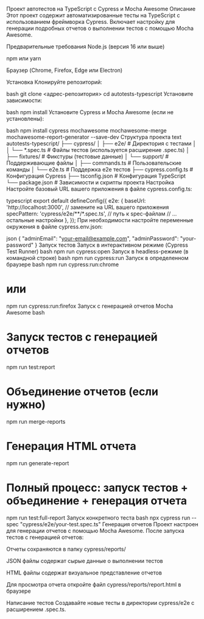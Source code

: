 Проект автотестов на TypeScript с Cypress и Mocha Awesome
Описание
Этот проект содержит автоматизированные тесты на TypeScript с использованием фреймворка Cypress. Включает настройку для генерации подробных отчетов о выполнении тестов с помощью Mocha Awesome.

Предварительные требования
Node.js (версия 16 или выше)

npm или yarn

Браузер (Chrome, Firefox, Edge или Electron)

Установка
Клонируйте репозиторий:

bash
git clone <адрес-репозитория>
cd autotests-typescript
Установите зависимости:

bash
npm install
Установите Cypress и Mocha Awesome (если не установлены):

bash
npm install cypress mochawesome mochawesome-merge mochawesome-report-generator --save-dev
Структура проекта
text
autotests-typescript/
├── cypress/
│   ├── e2e/                 # Директория с тестами
│   │   └── *.spec.ts        # Файлы тестов (используется расширение .spec.ts)
│   ├── fixtures/            # Фикстуры (тестовые данные)
│   └── support/             # Поддерживающие файлы
│       ├── commands.ts      # Пользовательские команды
│       └── e2e.ts           # Поддержка e2e тестов
├── cypress.config.ts        # Конфигурация Cypress
├── tsconfig.json           # Конфигурация TypeScript
└── package.json            # Зависимости и скрипты проекта
Настройка
Настройте базовый URL вашего приложения в файле cypress.config.ts:

typescript
export default defineConfig({
  e2e: {
    baseUrl: 'http://localhost:3000', // замените на URL вашего приложения
    specPattern: 'cypress/e2e/**/*.spec.ts', // путь к spec-файлам
    // ... остальные настройки
  },
});
При необходимости настройте переменные окружения в файле cypress.env.json:

json
{
  "adminEmail": "your-email@example.com",
  "adminPassword": "your-password"
}
Запуск тестов
Запуск в интерактивном режиме (Cypress Test Runner)
bash
npm run cypress:open
Запуск в headless-режиме (в командной строке)
bash
npm run cypress:run
Запуск в определенном браузере
bash
npm run cypress:run:chrome
# или
npm run cypress:run:firefox
Запуск с генерацией отчетов Mocha Awesome
bash
# Запуск тестов с генерацией отчетов
npm run test:report

# Объединение отчетов (если нужно)
npm run merge-reports

# Генерация HTML отчета
npm run generate-report

# Полный процесс: запуск тестов + объединение + генерация отчета
npm run test:full-report
Запуск конкретного теста
bash
npx cypress run --spec "cypress/e2e/your-test.spec.ts"
Генерация отчетов
Проект настроен для генерации отчетов с помощью Mocha Awesome. После запуска тестов с генерацией отчетов:

Отчеты сохраняются в папку cypress/reports/

JSON файлы содержат сырые данные о выполнении тестов

HTML файлы содержат визуальное представление отчетов

Для просмотра отчета откройте файл cypress/reports/report.html в браузере

Написание тестов
Создавайте новые тесты в директории cypress/e2e с расширением .spec.ts.


